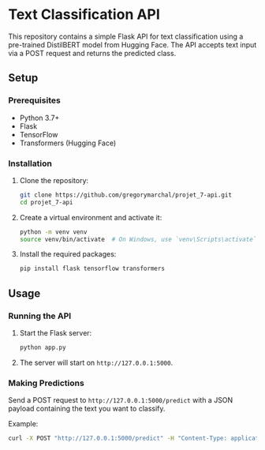 # Text Classification API

This repository contains a simple Flask API for text classification using a pre-trained DistilBERT model from Hugging Face. The API accepts text input via a POST request and returns the predicted class.

## Setup

### Prerequisites

- Python 3.7+
- Flask
- TensorFlow
- Transformers (Hugging Face)

### Installation

1. Clone the repository:
    ```bash
    git clone https://github.com/gregorymarchal/projet_7-api.git
    cd projet_7-api
    ```

2. Create a virtual environment and activate it:
    ```bash
    python -m venv venv
    source venv/bin/activate  # On Windows, use `venv\Scripts\activate`
    ```

3. Install the required packages:
    ```bash
    pip install flask tensorflow transformers
    ```

## Usage

### Running the API

1. Start the Flask server:
    ```bash
    python app.py
    ```

2. The server will start on `http://127.0.0.1:5000`.

### Making Predictions

Send a POST request to `http://127.0.0.1:5000/predict` with a JSON payload containing the text you want to classify.

Example:
```bash
curl -X POST "http://127.0.0.1:5000/predict" -H "Content-Type: application/json" -d '{"text": "Your text here"}'
